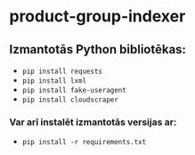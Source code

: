 # product-group-indexer
## Izmantotās Python bibliotēkas:
- `pip install requests`
- `pip install lxml`
- `pip install fake-useragent`
- `pip install cloudscraper`
### Var arī instalēt izmantotās versijas ar:
- `pip install -r requirements.txt`
